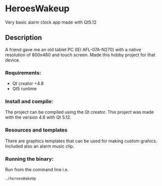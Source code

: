 # HeroesWakeup
Very basic alarm clock app made with Qt5.12

## Description
A friend gave me an old tablet PC (IEI AFL-07A-N270) with a native resolution of 
800x480 and touch screen. Made this hobby  project for that device.

### Requirements:
- Qt creator +4.8 
- Qt5 runtime

### Install and compile:
The project can be compiled using the Qt creator. This project was made with 
the version 4.8 with Qt 5.12.

### Resources and templates
There are  graphics templates that can be used for making custom grahics. 
Included also an alarm music clip.

### Running the binary:
Run from the command line i.e.
```
./heroesWakeUp
